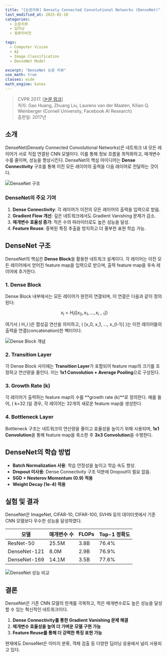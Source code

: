 ```yaml
---
title: "[논문리뷰] Densely Connected Convolutional Networks (DenseNet)"
last_modified_at: 2025-02-10
categories:
  - 논문리뷰
  - 딥러닝
  - 컴퓨터비전

tags:
  - Computer Vision
  - AI
  - Image Classification
  - DenseNet Model

excerpt: "DenseNet 논문 리뷰"
use_math: true
classes: wide
math_engine: katex
---
```


> CVPR 2017. [[논문 링크](https://arxiv.org/abs/1608.06993)]  
> 저자: Gao Huang, Zhuang Liu, Laurens van der Maaten, Kilian Q. Weinberger (Cornell University, Facebook AI Research)  
> 출판일: 2017년

## 소개

DenseNet(Densely Connected Convolutional Networks)은 네트워크 내 모든 레이어가 서로 직접 연결된 CNN 모델이다. 이를 통해 정보 흐름을 최적화하고, 매개변수 수를 줄이며, 성능을 향상시킨다. DenseNet의 핵심 아이디어는 **Dense Connectivity** 구조를 통해 이전 모든 레이어의 출력을 다음 레이어로 전달하는 것이다.

![DenseNet 구조](/assets/img/densenet/densenet-architecture.webp)

### DenseNet의 주요 기여
1. **Dense Connectivity**: 각 레이어가 이전의 모든 레이어의 출력을 입력으로 받음.
2. **Gradient Flow 개선**: 깊은 네트워크에서도 Gradient Vanishing 문제가 감소.
3. **매개변수 효율성 증가**: 적은 수의 파라미터로도 높은 성능을 달성.
4. **Feature Reuse**: 중복된 특징 추출을 방지하고 더 풍부한 표현 학습 가능.

## DenseNet 구조

DenseNet의 핵심은 **Dense Block**을 활용한 네트워크 설계이다. 각 레이어는 이전 모든 레이어에서 얻어진 feature map을 입력으로 받으며, 출력 feature map을 후속 레이어에 추가한다.

### 1. Dense Block
Dense Block 내부에서는 모든 레이어가 완전히 연결되며, 이 연결은 다음과 같이 정의된다:

$$
x_l = H_l([x_0, x_1, ..., x_{l-1}])
$$

여기서 \( H_l \)은 합성곱 연산을 의미하고, \( [x_0, x_1, ..., x_{l-1}] \)는 이전 레이어들의 출력을 연결(concatenation)한 벡터이다.

![Dense Block 개념](/assets/img/densenet/dense-block.webp)

### 2. Transition Layer
각 Dense Block 사이에는 **Transition Layer**가 포함되어 feature map의 크기를 조정하고 연산량을 줄인다. 이는 **1x1 Convolution + Average Pooling**으로 구성된다.

### 3. Growth Rate (k)
각 레이어가 출력하는 feature map의 수를 **growth rate (k)**로 정의한다. 예를 들어, \( k=32 \)일 경우, 각 레이어는 32개의 새로운 feature map을 생성한다.

### 4. Bottleneck Layer
Bottleneck 구조는 네트워크의 연산량을 줄이고 효율성을 높이기 위해 사용되며, **1x1 Convolution**을 통해 feature map을 축소한 후 **3x3 Convolution**을 수행한다.

## DenseNet의 학습 방법

- **Batch Normalization 사용**: 학습 안정성을 높이고 학습 속도 향상.
- **Dropout 미사용**: Dense Connectivity 구조 덕분에 Dropout이 필요 없음.
- **SGD + Nesterov Momentum (0.9) 적용**
- **Weight Decay (1e-4) 적용**

## 실험 및 결과

DenseNet은 ImageNet, CIFAR-10, CIFAR-100, SVHN 등의 데이터셋에서 기존 CNN 모델보다 우수한 성능을 달성하였다.

| 모델  | 매개변수 수 | FLOPs | Top-1 정확도 |
|--------|------------|--------|-------------|
| ResNet-50 | 25.5M | 3.8B | 76.4% |
| DenseNet-121 | 8.0M | 2.9B | 76.9% |
| DenseNet-169 | 14.1M | 3.5B | 77.6% |

![DenseNet 성능 비교](/assets/img/densenet/densenet-performance.webp)

## 결론

DenseNet은 기존 CNN 모델의 한계를 극복하고, 적은 매개변수로도 높은 성능을 달성할 수 있는 혁신적인 네트워크이다.

1. **Dense Connectivity를 통한 Gradient Vanishing 문제 해결**
2. **매개변수 효율성을 높여 더 가벼운 모델 구현 가능**
3. **Feature Reuse를 통해 더 강력한 특징 표현 가능**

현재에도 DenseNet은 이미지 분류, 객체 검출 등 다양한 딥러닝 응용에서 널리 사용되고 있다.
